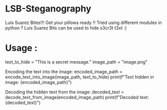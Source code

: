 # LSB-Steganography

Luis Suarez Bites!!!
Get your pillows ready !! Tried using different modules in python ?
Luis Suarez Bits can be used to hide s3cr3t t3xt :)
# Usage :
text_to_hide = "This is a secret message."
image_path = "image.png"

 Encoding the text into the image:
encoded_image_path = encode_text_into_image(image_path, text_to_hide)
print(f"Text hidden in image: {encoded_image_path}")

 Decoding the hidden text from the image:
decoded_text = decode_text_from_image(encoded_image_path)
print(f"Decoded text: {decoded_text}")
